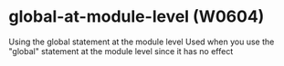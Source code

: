 # global-at-module-level (W0604)

Using the global statement at the module level Used when you use the
"global" statement at the module level since it has no effect
